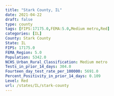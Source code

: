 ```yaml
---
title: "Stark County, IL"
date: 2021-04-22
draft: false
type: county
tags: [FIPS:17175.0,FEMA:5.0,Medium metro,Red]
categories: [IL]
County: Stark County
State: IL
FIPS: 17175.0
FEMA_Region: 5.0
Population: 5342.0
NCHS_Urban_Rural_Classification: Medium metro
Tests_in_prior_14_days: 304.0
Fourteen_day_test_rate_per_100000: 5691.0
Percent_Positivity_in_prior_14_days: 0.109
Level: Red
url: /states/IL/stark-county
---
```



